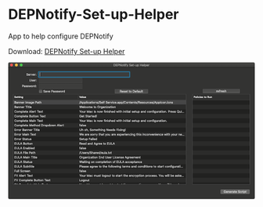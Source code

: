 # DEPNotify-Set-up-Helper
App to help configure DEPNotify

Download: [DEPNotify Set-up Helper](https://github.com/BIG-RAT/DEPNotify-Set-up-Helper/releases/download/current/DEPNotify-Set-up-Helper.zip)

![DEPNotify Set-up Helper](https://github.com/BIG-RAT/DEPNotify-Set-up-Helper/blob/master/DEPNotify%20Set-up%20Helper/help/images/app.png "DEPNotify Set-up Helper")

